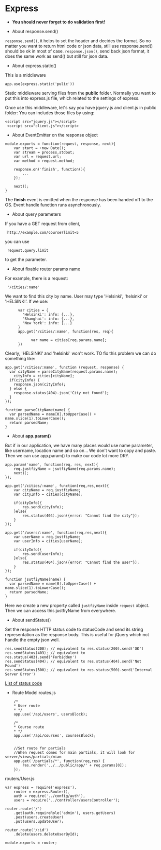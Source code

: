 # Express

* **You should never forget to do validation first!**

* About response.send() 

`response.send()`, it helps to set the header and decides the format. So no matter you want to return html code or json data, still use response.send() should be ok in most of case.
`response.json()`, send back json format, it does the same work as send() but still for json data.

* About express.static()

This is a middleware

    app.use(express.static('pulic'))
	
Static middleware serving files from the **public** folder.
Normally you want to put this into express.js file, which related to the settings of express.

Once use this middleware, let's say you have jquery.js and client.js in public folder:
You can includes those files by using: 
```
<script src="jquery.js"></script>
 <script src="client.js"></script>	
```

* About EventEmitter on the response object

```
module.exports = function(request, response, next){
	var start = +new Date();
	var stream = process.stdout;
	var url = request.url;
	var method = request.method;
	
	response.on('finish', function(){
		...
	});
	
	next();
}
```

The **finish** event is emitted when the response has been handed off to the OS.
Event handle function runs asynchronously.


* About query parameters

If you have a GET request from client, 

     http://example.com/course?limit=5
	 
you can use 

     request.query.limit
	 
to get the parameter.

* About fixable router params name

For example, there is a request:

     '/cities/:name'
	 
We want to find this city by name. User may type 'Helsinki', 'helsinki'  or 'HELSINKI'.
If we use:

```
	  var cities = {
		'Helsinki': info: {...},
		'Shanghai': info: {...},
		'New York': info: {...}
	  } 
	  app.get('/cities/:name', function(res, req){
			
			var name = cities[req.params.name];
	  })
```

Clearly, 'HELSINKI' and 'helsinki' won't work.
TO fix this problem we can do something like:
```
app.get('/cities/:name', function (request, response) {
  var cityName = parseCityName(request.params.name);
	cityInfo = cities[cityName];
  if(cityInfo) {
    response.json(cityInfo);
  } else {
    response.status(404).json('City not found');
  }
});

function parseCityName(name) {
  var parsedName = name[0].toUpperCase() + name.slice(1).toLowerCase();
  return parsedName;
}
```

* About **app.param()**

But if in our application, we have many places would use name parameter, like username, location name and so on...
We don't want to copy and paste. Then we can use app.param() to make our code lot more DRY.

```
app.param('name', function(req, res, next){
	req.justfiyName = jsutfiyName(req.params.name);
	next();
});

app.get('/cities/:name', function(req,res,next){
	var cityName = req.justfiyName;
	var cityInfo = cities[cityName];
	
	if(cityInfo){
		res.send(cityInfo);
	}else{
		res.status(404).json({error: "Cannot find the city"});
	}
});

app.get('/users/:name', function(req,res,next){
	var userName = req.justfiyName;
	var userInfo = cities[userName];
	
	if(cityInfo){
		res.send(userInfo);
	}else{
		res.status(404).json({error: "Cannot find the user"});
	}
});

function jsutfiyName(name) {
  var parsedName = name[0].toUpperCase() + name.slice(1).toLowerCase();
  return parsedName;
}
```

Here we create a new property called `justfiyName` inside `request` object. Then we can access this justfiyName from everywhere.


* About sendStatus()

Set the response HTTP status code to statusCode and send its string representation as the response body. This is useful for jQuery which not handle the empty json well.

```
res.sendStatus(200); // equivalent to res.status(200).send('OK')
res.sendStatus(403); // equivalent to res.status(403).send('Forbidden')
res.sendStatus(404); // equivalent to res.status(404).send('Not Found')
res.sendStatus(500); // equivalent to res.status(500).send('Internal Server Error')
```

[List of status code](http://en.wikipedia.org/wiki/List_of_HTTP_status_codes)

* Route Model
routes.js
```
    /*
    * User route
    * */
    app.use('/api/users', usersBlock);

    /*
    * Course route
    * */
    app.use('/api/courses', coursesBlock);


    //Set route for partials
    //When request comes for main partials, it will look for server/views/partials/mian
    app.get('/partials/*', function(req,res) {
        res.render('../../public/app/' + req.params[0]);
    });
```

routers/User.js
```
var express = require('express'),
    router = express.Router(),
    auth = require('../config/auth'),
    users = require('../controller/usersController');

router.route('/')
    .get(auth.requireRole('admin'), users.getUsers)
    .post(users.createUser)
    .put(users.updateUser);

router.route('/:id')
    .delete(users.deleteUserById);

module.exports = router;
```


